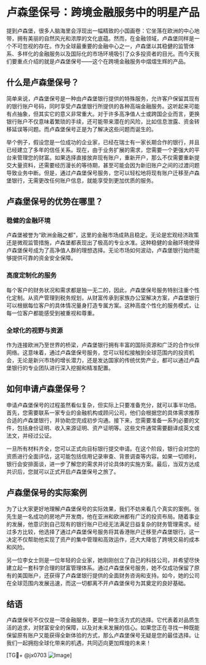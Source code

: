 # 卢森堡保号：跨境金融服务中的明星产品

提到卢森堡，很多人脑海里会浮现出一幅精致的小国画卷：它坐落在欧洲的中心地带，拥有美丽的自然风光和浓厚的文化底蕴。然而，在金融领域，卢森堡同样是一个不可忽视的存在。作为全球最重要的金融中心之一，卢森堡以其稳健的监管体系、多样化的金融服务以及国际化的市场环境吸引了众多投资者的目光。而今天我们要重点介绍的就是卢森堡保号——这个在跨境金融服务中熠熠生辉的产品。

## 什么是卢森堡保号？

简单来说，卢森堡保号是一种由卢森堡银行提供的特殊服务，允许客户保留其现有的银行账户号码，同时享受卢森堡银行所提供的各种高端金融服务。这听起来可能有点抽象，但其实它的意义非常重大。对于许多高净值人士或跨国企业而言，更换银行账户不仅意味着繁琐的手续，还可能带来潜在的风险，比如信息泄露、资金转移延误等问题。而卢森堡保号正是为了解决这些问题而诞生的。

举个例子，假设您是一位成功的企业家，已经在瑞士有一家长期合作的银行，并且已经建立了多年的信任关系。现在，由于业务扩展的需求，您需要一个更强大的平台来管理您的财富。如果选择直接放弃现有账户，重新开户，那么不仅需要重新提交大量资料，还需要经历漫长的等待期，甚至可能会因为新旧账户之间的过渡问题导致业务中断。但是，通过卢森堡保号服务，您可以轻松地将现有账户迁移至卢森堡银行，无需更改任何账户信息，就能享受到更加优质的服务。

## 卢森堡保号的优势在哪里？

### 稳健的金融环境

卢森堡被誉为“欧洲金融之都”，这里的金融市场成熟且稳定。无论是宏观经济政策还是微观监管措施，卢森堡都表现出了极高的专业水准。这种稳健的金融环境使得卢森堡保号成为了高净值人群的理想选择。无论市场如何波动，卢森堡银行始终能够提供可靠的资金安全保障。

### 高度定制化的服务

每个客户的财务状况和需求都是独一无二的，因此，卢森堡保号服务特别注重个性化定制。从资产管理到税务规划，从财富传承到家族办公室解决方案，卢森堡银行可以根据每位客户的具体情况量身打造专属方案。这种高度个性化的服务模式，让每一位客户都能感受到被重视和尊重。

### 全球化的视野与资源

作为连接欧洲乃至世界的桥梁，卢森堡银行拥有丰富的国际资源和广泛的合作伙伴网络。这意味着，通过卢森堡保号服务，您可以轻松接触到全球范围内的投资机会，无论是新兴市场的增长潜力，还是发达国家的传统优势产业，都可以通过卢森堡银行的专业团队进行深入挖掘和精准配置。

## 如何申请卢森堡保号？

申请卢森堡保号的过程虽然看似复杂，但实际上只要准备充分，就可以事半功倍。首先，您需要联系一家专业的金融机构或顾问公司，他们会根据您的具体需求推荐合适的卢森堡银行，并协助您完成初步沟通。接下来，您需要准备一系列必要的文件，包括身份证明、收入来源证明、资产证明等。这些文件通常需要翻译成英文或法文，并经过公证。

一旦所有材料齐全，您可以正式向目标银行提交申请。在这个阶段，银行会对您的资质进行全面评估，这可能包括信用记录审查、背景调查等内容。如果一切顺利，银行会安排面谈，进一步了解您的需求并讨论具体的实施方案。最后，当双方达成共识后，您就可以正式开启卢森堡保号之旅了。

## 卢森堡保号的实际案例

为了让大家更好地理解卢森堡保号的实际效果，我们不妨来看几个真实的案例。张先生是一名成功的房地产开发商，他在亚洲和欧洲都有广泛的投资布局。随着事业的发展，他意识到自己现有的银行账户已经无法满足日益复杂的财务管理需求。经过多方比较，他选择了通过卢森堡保号服务将其香港账户迁移至卢森堡银行。这一决定不仅帮助他实现了资产的集中管理和高效运作，还大大降低了跨境交易的成本和风险。

另一位李女士则是一位年轻的企业家，她刚刚创立了自己的科技公司，并希望尽快建立起一套科学合理的财富管理体系。通过卢森堡保号服务，她不仅成功保留了原有的美国账户，还获得了卢森堡银行提供的全面财务咨询和支持。如今，她的公司在全球范围内发展迅速，而这一切都离不开卢森堡保号为其奠定的良好基础。

## 结语

卢森堡保号不仅仅是一项金融服务，更是一种生活方式的选择。它代表着对品质生活的追求，对财富安全的保障，以及对未来发展的信心。如果您正在寻找一种既能保留原有账户又能获得全新体验的方式，那么卢森堡保号无疑是您的最佳选择。让我们一起拥抱全球化带来的机遇，共同迈向更加辉煌的未来！

[TG💪+ @jx0703 ![Image](https://github.com/user-attachments/assets/dbca1d08-cadb-493c-b0ec-ad6f7a83f270)]
